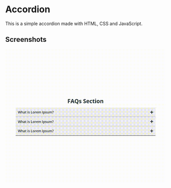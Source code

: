 # Accordion

This is a simple accordion made with HTML, CSS and JavaScript.

## Screenshots

![Screenshot 1](./screenshot/accordion.gif)
